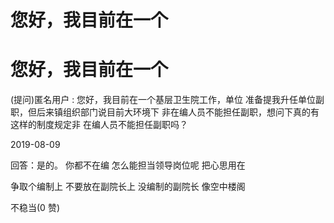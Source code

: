 # 您好，我目前在一个

# 您好，我目前在一个

(提问)匿名用户 : 您好，我目前在一个基层卫生院工作，单位 准备提我升任单位副职，但后来镇组织部门说目前大环境下 非在编人员不能担任副职，想问下真的有这样的制度规定非 在编人员不能担任副职吗？

2019-08-09

回答：是的。 你都不在编 怎么能担当领导岗位呢 把心思用在

争取个编制上 不要放在副院长上 没编制的副院长 像空中楼阁

不稳当(0 赞)